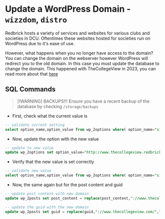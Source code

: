 # Update a WordPress Domain - `wizzdom`, `distro`

Redbrick hosts a variety of services and websites for various clubs and societies in DCU. Oftentimes these websites hosted for societies run on WordPress due to it's ease of use. 

However, what happens when you no longer have access to the domain? You can change the domain on the webserver however WordPress will redirect you to the old domain. In this case you must update the database to change the domain. This happened with TheCollegeView in 2023, you can read more about that [here](https://github.com/redbrick/open-governance/tree/master/admin/)

## SQL Commands

> [!WARNING] BACKUPS!!!
> Ensure you have a recent backup of the database by checking `/storage/backups`

- First, check what the current value is

```sql
-- validate current setting
select option_name,option_value from wp_2options where( option_name="siteurl" or option_name="home");
```

- Now, update the option with the new value

```sql
-- update to new value
update wp_2options set option_value="http://www.thecollegeview.redbrick.dcu.ie" where( option_name="siteurl" or option_name="home");
```

- Verify that the new value is set correctly

```sql
-- validate new value
select option_name,option_value from wp_2options where( option_name="siteurl" or option_name="home");
```

- Now, the same again but for the post content and guid

```sql
-- update post content with new domain
update wp_2posts set post_content = replace(post_content,"://www.thecollegeview.com/","://thecollegeview.redbrick.dcu.ie/");

-- update the guid with the new domain
update wp_2posts set guid = replace(guid,"://www.thecollegeview.com/","://thecollegeview.redbrick.dcu.ie/");
```
